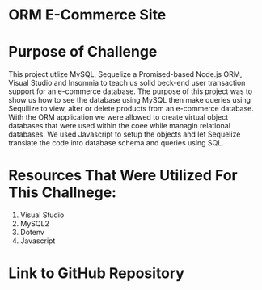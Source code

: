 # ORM E-Commerce Site

# Purpose of Challenge

This project utlize MySQL, Sequelize a Promised-based Node.js ORM, Visual Studio and Insomnia to teach us solid beck-end user transaction support for an e-commerce database. The purpose of this project was to show us how to see the database using MySQL then make queries using Sequilize to view, alter or delete products from an e-commerce database. With the ORM application we were allowed to create virtual object databases that were used within the coee while managin relational databases. We used Javascript to setup the objects and let Sequelize translate the code into database schema and queries using SQL.

# Resources That Were Utilized For This Challnege:

1. Visual Studio
2. MySQL2
3. Dotenv
4. Javascript

# Link to GitHub Repository
